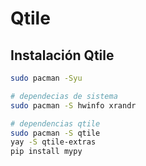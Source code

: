 # Qtile

## Instalación Qtile

```bash
sudo pacman -Syu

# dependecias de sistema
sudo pacman -S hwinfo xrandr

# dependencias qtile
sudo pacman -S qtile
yay -S qtile-extras
pip install mypy 
```
